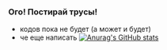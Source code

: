 ### Ого! Постирай трусы!
- кодов пока не будет (а может и будет)
- че еще написать
[![Anurag's GitHub stats](https://github-readme-stats.vercel.app/api?username=ZariBros)](https://github.com/anuraghazra/github-readme-stats)
